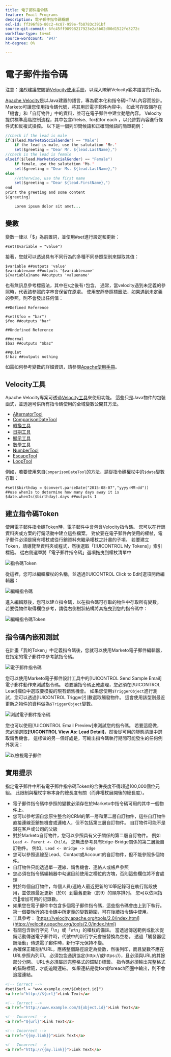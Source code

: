 ```yaml
---
title: 電子郵件指令碼
feature: Email Programs
description: 電子郵件指令碼概觀
exl-id: ff396f8b-80c2-4c87-959e-fb8783c391bf
source-git-commit: 6fc45ff98998217923e2a5b02d00d1522fe3272c
workflow-type: tm+mt
source-wordcount: '947'
ht-degree: 0%

---
```


# 電子郵件指令碼

注意：強烈建議您閱讀[Velocity使用手冊](https://velocity.apache.org/engine/devel/user-guide.html)，以深入瞭解Velocity範本語言的行為。

[Apache Velocity](https://velocity.apache.org/)是以Java建置的語言，專為範本化和指令碼HTML內容而設計。 Marketo可讓您使用指令碼代號，將其用於電子郵件內容中。 如此可存取儲存在「機會」和「自訂物件」中的資料，並可在電子郵件中建立動態內容。 Velocity提供標準高階控制流程，其中包含if/else、for和for each ，以允許對內容進行條件式和反複式操控。 以下是一個列印問候語和正確問候語的簡單範例：

```java
//check if the lead is male
if(${lead.MarketoSocialGender} == "Male")
    if the lead is male, use the salutation 'Mr.'
    set($greeting = "Dear Mr. ${lead.LastName},")
//check is the lead is female
elseif(${lead.MarketoSocialGender} == "Female")
    if female, use the salutation 'Ms.'
    set($greeting = "Dear Ms. ${lead.LastName},")
else
    //otherwise, use the first name
    set($greeting = "Dear ${lead.FirstName},")
end
print the greeting and some content
${greeting}

    Lorem ipsum dolor sit amet...
```

## 變數

變數一律以「$」為前置詞，並使用#set進行設定和更新：

```
#set($variable = "value")
```

接著，您就可以透過具有不同行為的多種不同參照型別來擷取其值：

```
$variable ##outputs 'value'
$variablename ##outputs '$variablename'
${variable}name ##outputs 'valuename'
```

也有無訊息參考標籤法，其中在`$`之後有`!`包含。 通常，當velocity遇到未定義的參照時，代表該參照的字串會保留在原處。 使用安靜參照標籤法，如果遇到未定義的參照，則不會發出任何值：

```
##Defined Reference

#set($foo = "bar")
$foo ##outputs "bar"

##Undefined Reference

##normal
$baz ##outputs "$baz"

##quiet
$!baz ##outputs nothing
```

如需如何參考變數的詳細資訊，請參閱[Apache使用手冊](https://velocity.apache.org/engine/devel/user-guide.html#formal-reference-notation)。

## Velocity工具

Apache Velocity專案可透過[Velocity工具](https://velocity.apache.org/tools/devel/apidocs/overview-summary.html)來使用功能。 這些只是Java物件的包裝函式，並透過可供所有指令碼使用的全域變數公開其方法。

- [AlternatorTool](https://velocity.apache.org/tools/devel/apidocs/org/apache/velocity/tools/generic/AlternatorTool.html)
- [ComparisonDateTool](https://velocity.apache.org/tools/devel/apidocs/org/apache/velocity/tools/generic/ComparisonDateTool.html)
- [轉換工具](https://velocity.apache.org/tools/devel/apidocs/org/apache/velocity/tools/generic/ConversionTool.html)
- [日期工具](https://velocity.apache.org/tools/devel/apidocs/org/apache/velocity/tools/generic/DateTool.html)
- [顯示工具](https://velocity.apache.org/tools/devel/apidocs/org/apache/velocity/tools/generic/DisplayTool.html)
- [數學工具](https://velocity.apache.org/tools/devel/apidocs/org/apache/velocity/tools/generic/MathTool.html)
- [NumberTool](https://velocity.apache.org/tools/devel/apidocs/org/apache/velocity/tools/generic/NumberTool.html)
- [EscapeTool](https://velocity.apache.org/tools/devel/apidocs/org/apache/velocity/tools/generic/EscapeTool.html)
- [LoopTool](https://velocity.apache.org/tools/devel/apidocs/org/apache/velocity/tools/generic/LoopTool.html)

例如，若要使用來自`ComparisonDateTool`的方法，請從指令碼權杖中的`$date`變數存取：

```
#set($birthday = $convert.parseDate("2015-08-07","yyyy-MM-dd"))
##use whenIs to determine how many days away it is
$date.whenIs($birthday).days ##outputs 1
```

## 建立指令碼Token

使用電子郵件指令碼Token時，電子郵件中會包含Velocity指令碼。 您可以在行銷資料夾或方案的行銷活動中建立這些檔案。 對於要在電子郵件內使用的權杖，電子郵件必須是擁有權杖或從行銷資料夾繼承權杖之計畫的子項。 若要建立Token，請導覽至資料夾或程式，然後選取「[!UICONTROL My Tokens]」索引標籤。 從右側選單將「電子郵件指令碼」選項拖曳到權杖清單中

![指令碼Token](assets/script-token.png)

從這裡，您可以編輯權杖的名稱，並透過[!UICONTROL Click to Edit]選項開啟編輯器：

![編輯指令碼](assets/script-edit.png)

進入編輯器後，您可以建立指令碼，以在指令碼可存取的物件中存取所有變數。 若要從物件取得欄位參考，請從右側樹狀結構將其拖曳到您的指令碼中：

![編輯指令碼Token](assets/edit-script-token.png)

## 指令碼內嵌和測試

在計畫「我的Token」中定義指令碼後，您就可以使用Marketo電子郵件編輯器，在指定的電子郵件中參考該指令碼。

![電子郵件指令碼](assets/email-script-marketo-email.png)

您可以使用Marketo電子郵件設計工具中的[!UICONTROL Send Sample Email]電子郵件動作來測試指令碼。 若要讓指令碼正確處理，您必須在[!UICONTROL Lead]欄位中選取要模擬的現有銷售機會。 如果您使用`$TriggerObject`進行測試，您可以透過[!UICONTROL Trigger]引數選取觸發物件。 這會使用該型別最近更新之物件的資料做為`$TriggerObject`變數。

![測試電子郵件指令碼](assets/velocity-test.png)

您也可以使用[!UICONTROL Email Preview]來測試您的指令碼。 若要這麼做，您必須選取&#x200B;**[!UICONTROL View As: Lead Detail]**，然後從可用的靜態清單中選取銷售機會。 這樣做的另一個好處是，可輸出指令碼執行期間可能發生的任何例外狀況：

![以](assets/view-as.png)檢視電子郵件

## 實用提示

指定電子郵件中所有電子郵件指令碼Token的合併長度不得超過100,000個位元組。 此限制與權杖字串本身的總長度有關（而非權杖展開後的總長度）。

- 電子郵件指令碼中參照的變數必須存在於Marketo中指令碼可用的其中一個物件上。
- 您可以參考源自您原生整合的CRM的第一層和第二層自訂物件，這些自訂物件直接連線至銷售機會或連絡人，但不包括第三層自訂物件。 自訂物件可能不是潛在客戶或公司的父級
- 對於Marketo自訂物件，您可以參照具有父子關係的第二層自訂物件。 例如`Lead <- Parent <- Child`。 您無法參考具有Edge-Bridge關係的第二層級自訂物件。 例如，`Lead <- Bridge -> Edge`
- 您可以參照連線至Lead、Contact或Account的自訂物件，但不能參照多個物件。
- 自訂物件只能透過單一連線、銷售機會、連絡人或帳戶參照
- 您必須在指令碼編輯器中勾選目前使用之欄位的方塊，否則這些欄位將不會處理
- 對於每個自訂物件，每個人員/連絡人最近更新的10筆記錄可在執行階段使用，並依照最近更新（於0）到最舊更新（於9）的順序排列。 您可以依照指示[&#128279;](https://experienceleague.adobe.com/zh-hant/docs/marketo/using/product-docs/administration/email-setup/change-custom-object-retrieval-limits-in-velocity-scripting)增加可用的記錄數。
- 如果您在電子郵件中包含多個電子郵件指令碼，這些指令碼會由上到下執行。 第一個要執行的指令碼中所定義的變數範圍，可在後續指令碼中使用。
- 工具參考： [https://velocity.apache.org/tools/2.0/index.html](https://velocity.apache.org/tools/2.0/index.html)
- 有關包含新行字元「\\n」或「\\r\\n」的權杖的備註。 當透過傳送範例或批次促銷活動傳送電子郵件時，代號中的新行字元會被替換為空格。 透過「觸發器促銷活動」傳送電子郵件時，新行字元保持不變。
- 為確保正確剖析URL，應將整個路徑設定為變數，然後列印，而且變數不應在URL參照內列印。 必須包含通訊協定(http://或https://)，且必須與URL的其餘部分分開。 URL也必須屬於完整格式的錨點(<a>)標籤。 指令碼必須輸出完整格式的錨點標籤，才能追蹤連結。 如果連結是從for或foreach回圈中輸出，則不會追蹤連結。

```html
<!-- Correct -->
#set($url = "www.example.com/${object.id}")
<a href="http://${url}">Link Text</a>

<!-- Correct -->
<a href="http://www.example.com/${object.id}">Link Text</a>

<!-- Incorrect -->
<a href="${url}">Link Text</a>

<!-- Incorrect -->
<a href="{{my.link}}">Link Text</a>

<!-- Incorrect -->
<a href="http://{{my.link}}">Link Text</a>
```
